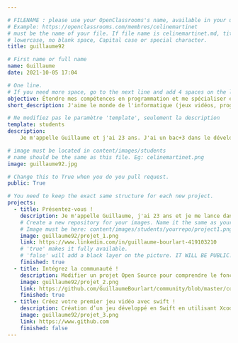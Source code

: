 ```yaml
---

# FILENAME : please use your OpenClassrooms's name, available in your url.
# Example: https://openclassrooms.com/membres/celinemartinet
# must be the name of your file. If file name is celinemartinet.md, title is celinemartinet.
# lowercase, no blank space, Capital case or special character.
title: guillaume92

# First name or full name
name: Guillaume
date: 2021-10-05 17:04

# One line.
# If you need more space, go to the next line and add 4 spaces on the left, as in 'description'.
objective: Étendre mes compétences en programmation et me spécialiser en développement iOS
short_description: J'aime le monde de l'informatique (jeux vidéos, programmation, etc.), le sport et biensûr les sorties 

# Ne modifiez pas le paramètre 'template', seulement la description
template: students
description:
    Je m'appelle Guillaume et j'ai 23 ans. J'ai un bac+3 dans le développement web et ai maintenant envie de m'orienter vers le développement mobile iOS qui m'interresse énormément

# image must be located in content/images/students
# name should be the same as this file. Eg: celinemartinet.png
image: guillaume92.jpg

# Change this to True when you do you pull request.
public: True

# You need to keep the exact same structure for each new project.
projects:
  - title: Présentez-vous !
    description: Je m'appelle Guillaume, j'ai 23 ans et je me lance dans l'aventure developpeur d'applications iOS pour tenter d'en faire mon métier
    # Create a new repository for your images. Name it the same as your nickname and profile picture.
    # Image must be here: content/images/students/yourrepo/project1.png
    image: guillaume92/projet_1.png
    link: https://www.linkedin.com/in/guillaume-bourlart-419103210
    # 'true' makes it fully available.
    # 'false' will add a black layer on the picture. IT WILL BE PUBLIC!
    finished: true
  - title: Intégrez la communauté !
    description: Modifier un projet Open Source pour comprendre le fonctionnement de Git, de Github et des pull requests. 
    image: guillaume92/projet_2.png
    link: https://github.com/GuillaumeBourlart/community/blob/master/content/students/guillaume92.md
    finished: true
  - title: Créez votre premier jeu vidéo avec swift !
    description: Création d’un jeu développé en Swift en utilisant Xcode.
    image: guillaume92/projet_3.png
    link: https://www.github.com
    finished: false
---
```

